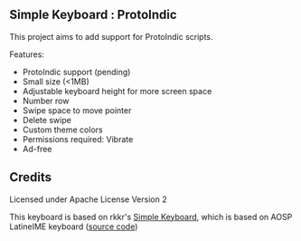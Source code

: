 ## Simple Keyboard : ProtoIndic
This project aims to add support for ProtoIndic scripts.

Features:
- ProtoIndic support (pending)
- Small size (<1MB)
- Adjustable keyboard height for more screen space
- Number row
- Swipe space to move pointer
- Delete swipe
- Custom theme colors
- Permissions required: Vibrate
- Ad-free

## Credits

Licensed under Apache License Version 2

This keyboard is based on rkkr's [Simple Keyboard](https://github.com/rkkr/simple-keyboard), which is based on AOSP LatineIME keyboard ([source code](https://android.googlesource.com/platform/packages/inputmethods/LatinIME))
